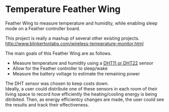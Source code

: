 # Temperature Feather Wing
Feather Wing to measure temperature and humidity, while enabling sleep mode on a Feather controller board.

This project is really a mashup of several other existing projects.  
http://www.blinkertonlabs.com/wireless-temperature-monitor.html

The main goals of this Feather Wing are as follows.
* Measure temperature and humidity using a [DHT11 or DHT22](https://learn.adafruit.com/dht) sensor
* Allow for the Feather controller to sleep/wake
* Measure the battery voltage to estimate the remaining power

The DHT sensor was chosen to keep costs down.  
Ideally, a user could distribute one of these sensors in each room of their living space to record how efficiently the heating/cooling energy is being ditribited.  Then, as energy efficientcy changes are made, the user could see the results and track their effectiveness.
